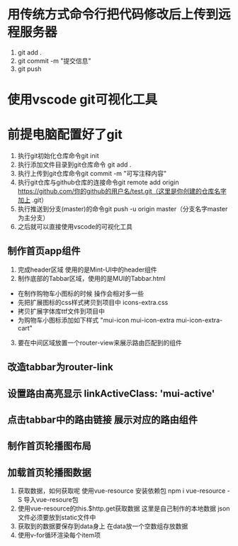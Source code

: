 # 用传统方式命令行把代码修改后上传到远程服务器
1. git add .   
2. git commit -m "提交信息"
3. git push
# 使用vscode git可视化工具
# 前提电脑配置好了git  
1. 执行git初始化仓库命令git init
2. 执行添加文件目录到git仓库命令 git add .
3. 执行上传到git仓库命令git commit -m "可写注释内容"
4. 执行git仓库与github仓库的连接命令git remote add origin https://github.com/你的github的用户名/test.git（这里是你创建的仓库名字加上 .git）
5. 执行推送到分支(master)的命令git push -u origin master（分支名字master为主分支）
6. 之后就可以直接使用vscode的可视化工具

## 制作首页app组件
1. 完成header区域 使用的是Mint-UI中的header组件
2. 制作底部的Tabbar区域，使用的是MUI的Tabbar.html
 + 在制作购物车小图标的时候 操作会相对多一些
 + 先把扩展图标的css样式拷贝到项目中 icons-extra.css
 + 拷贝扩展字体库ttf文件到项目中
 + 为购物车小图标添加如下样式 "mui-icon mui-icon-extra mui-icon-extra-cart"
3. 要在中间区域放置一个router-view来展示路由匹配到的组件

## 改造tabbar为router-link
## 设置路由高亮显示 linkActiveClass: 'mui-active'
## 点击tabbar中的路由链接 展示对应的路由组件

## 制作首页轮播图布局

## 加载首页轮播图数据
1. 获取数据，如何获取呢  使用vue-resource 安装依赖包 npm i vue-resource -S  导入vue-resoure包
2. 使用vue-resource的this.$http.get获取数据   这里是自己制作的本地数据 json文件必须要放到static文件中
3. 获取到的数据要保存到data身上 在data放一个空数组存放数据
4. 使用v-for循环渲染每个item项